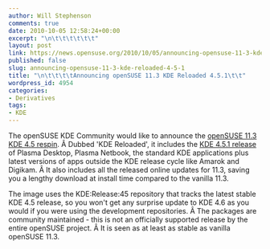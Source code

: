 ```yaml
---
author: Will Stephenson
comments: true
date: 2010-10-05 12:58:24+00:00
excerpt: "\n\t\t\t\t\t\t"
layout: post
link: https://news.opensuse.org/2010/10/05/announcing-opensuse-11-3-kde-reloaded-4-5-1/
published: false
slug: announcing-opensuse-11-3-kde-reloaded-4-5-1
title: "\n\t\t\t\tAnnouncing openSUSE 11.3 KDE Reloaded 4.5.1\t\t"
wordpress_id: 4954
categories:
- Derivatives
tags:
- KDE
---
```

The openSUSE KDE Community would like to announce the [openSUSE 11.3 KDE 4.5 respin](http://home.kde.org/~kdelive/#reloaded). Â Dubbed 'KDE Reloaded', it includes the [KDE 4.5.1 release](http://www.kde.org/announcements/announce-4.5.1.php) of Plasma Desktop, Plasma Netbook, the standard KDE applications plus latest versions of apps outside the KDE release cycle like Amarok and Digikam. Â It also includes all the released online updates for 11.3, saving you a lengthy download at install time compared to the vanilla 11.3.

The image uses the KDE:Release:45 repository that tracks the latest stable KDE 4.5 release, so you won't get any surprise update to KDE 4.6 as you would if you were using the development repositories. Â The packages are community maintained - this is not an officially supported release by the entire openSUSE project. Â It is seen as at least as stable as vanilla openSUSE 11.3.		
